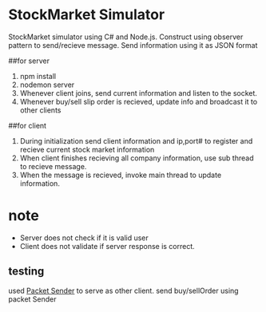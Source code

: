 # StockMarket Simulator

StockMarket simulator using C# and Node.js.
Construct using observer pattern to send/recieve message.
Send information using it as JSON format

##for server 
1. npm install
2. nodemon server
3. Whenever client joins, send current information and listen to the socket.
4. Whenever buy/sell slip order is recieved, update info and broadcast it to other clients

##for client
1. During initialization send client information and ip,port# to register and recieve current stock market information
2. When client finishes recieving all company information, use sub thread to recieve message.
3. When the message is recieved, invoke main thread to update information. 

# **note**
* Server does not check if it is valid user
* Client does not validate if server response is correct.

## testing
used [Packet Sender](https://packetsender.com/) to serve as other client.
send buy/sellOrder using packet Sender
